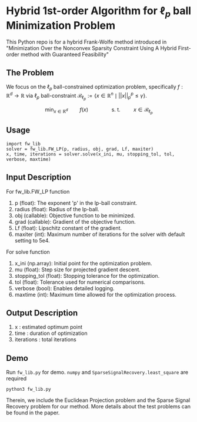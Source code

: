 # Hybrid 1st-order Algorithm for $\ell_p$ ball Minimization Problem
This Python repo is for a hybrid Frank-Wolfe method introduced in "Minimization Over the Nonconvex Sparsity Constraint Using A Hybrid First-order method with Guaranteed Feasibility"

## The Problem
We focus on the $\ell_p$ ball-constrained optimization problem, specifically
$f:\mathbb{R}^d \rightarrow \mathbb{R}$ via $\ell_p$ ball-constraint $\mathcal{B}_{\ell_p}:=  \lbrace x\in \mathbb{R}^n \mid 
||x||_p^p \leq \gamma \rbrace$.

$$
\min_{x\in \mathbb{R}^d} \qquad f(x) \qquad \qquad
\text{s. t. }  \qquad x  \in  \mathcal{B}_{\ell_p}
$$
## Usage
```
import fw_lib
solver = fw_lib.FW_LP(p, radius, obj, grad, Lf, maxiter)
x, time, iterations = solver.solve(x_ini, mu, stopping_tol, tol, verbose, maxtime)
```

## Input Description
For fw_lib.FW_LP function
1. p (float): The exponent 'p' in the lp-ball constraint.
2. radius (float): Radius of the lp-ball.
3. obj (callable): Objective function to be minimized.
4. grad (callable): Gradient of the objective function.
5. Lf (float): Lipschitz constant of the gradient.
6. maxiter (int): Maximum number of iterations for the solver with default setting to 5e4.
    
For solve function
1. x_ini (np.array): Initial point  for the optimization problem.
2. mu (float): Step size for projected gradient descent.
3. stopping_tol (float): Stopping tolerance for the optimization.
4. tol (float): Tolerance used for numerical comparisons.
5. verbose (bool): Enables detailed logging.
6. maxtime (int): Maximum time allowed for the optimization process.
## Output Description
1. x : estimated optimum point 
2. time :  duration of optimization
3. iterations : total iterations
## Demo
Run `fw_lib.py` for demo. `numpy` and `SparseSignalRecovery.least_square` are required
```
python3 fw_lib.py
```
Therein, we include the Euclidean Projection  problem and the Sparse Signal Recovery problem for our method. More details about the test problems can be found in the paper. 

